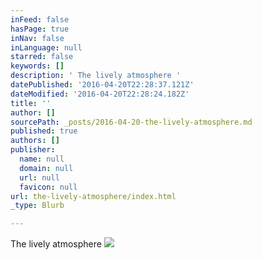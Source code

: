 ```yaml
---
inFeed: false
hasPage: true
inNav: false
inLanguage: null
starred: false
keywords: []
description: ' The lively atmosphere '
datePublished: '2016-04-20T22:28:37.121Z'
dateModified: '2016-04-20T22:28:24.182Z'
title: ''
author: []
sourcePath: _posts/2016-04-20-the-lively-atmosphere.md
published: true
authors: []
publisher:
  name: null
  domain: null
  url: null
  favicon: null
url: the-lively-atmosphere/index.html
_type: Blurb

---
```

The lively atmosphere ![](https://the-grid-user-content.s3-us-west-2.amazonaws.com/0b76ab81-c30c-4895-b028-05883757ef4a.jpg)